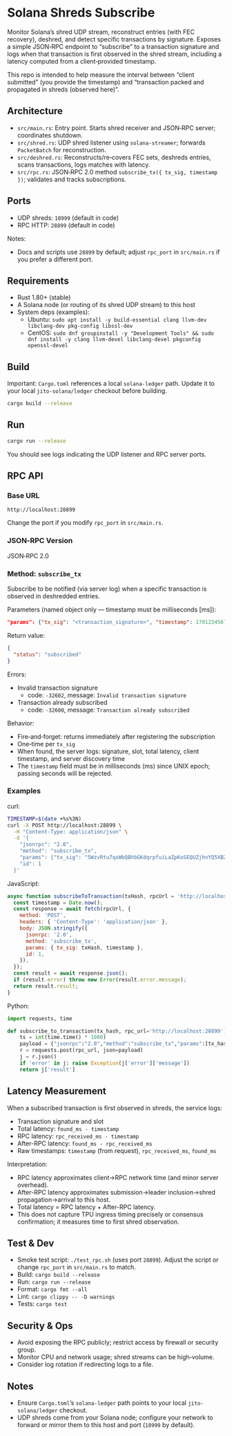 # Solana Shreds Subscribe

Monitor Solana’s shred UDP stream, reconstruct entries (with FEC recovery), deshred, and detect specific transactions by signature. Exposes a simple JSON‑RPC endpoint to “subscribe” to a transaction signature and logs when that transaction is first observed in the shred stream, including a latency computed from a client‑provided timestamp.

This repo is intended to help measure the interval between “client submitted” (you provide the timestamp) and “transaction packed and propagated in shreds (observed here)”.

## Architecture

- `src/main.rs`: Entry point. Starts shred receiver and JSON‑RPC server; coordinates shutdown.
- `src/shred.rs`: UDP shred listener using `solana-streamer`; forwards `PacketBatch` for reconstruction.
- `src/deshred.rs`: Reconstructs/re‑covers FEC sets, deshreds entries, scans transactions, logs matches with latency.
- `src/rpc.rs`: JSON‑RPC 2.0 method `subscribe_tx({ tx_sig, timestamp })`; validates and tracks subscriptions.

## Ports

- UDP shreds: `18999` (default in code)
- RPC HTTP: `28899` (default in code)

Notes:
- Docs and scripts use `28899` by default; adjust `rpc_port` in `src/main.rs` if you prefer a different port.

## Requirements

- Rust 1.80+ (stable)
- A Solana node (or routing of its shred UDP stream) to this host
- System deps (examples):
  - Ubuntu: `sudo apt install -y build-essential clang llvm-dev libclang-dev pkg-config libssl-dev`
  - CentOS: `sudo dnf groupinstall -y "Development Tools" && sudo dnf install -y clang llvm-devel libclang-devel pkgconfig openssl-devel`

## Build

Important: `Cargo.toml` references a local `solana-ledger` path. Update it to your local `jito-solana/ledger` checkout before building.

```bash
cargo build --release
```

## Run

```bash
cargo run --release
```

You should see logs indicating the UDP listener and RPC server ports.

## RPC API

### Base URL

```
http://localhost:28899
```

Change the port if you modify `rpc_port` in `src/main.rs`.

### JSON‑RPC Version

JSON‑RPC 2.0

### Method: `subscribe_tx`

Subscribe to be notified (via server log) when a specific transaction is observed in deshredded entries.

Parameters (named object only — timestamp must be milliseconds [ms]):
```json
"params": {"tx_sig": "<transaction_signature>", "timestamp": 1701234567890}
```

Return value:

```json
{
  "status": "subscribed"
}
```

Errors:

- Invalid transaction signature
  - code: `-32602`, message: `Invalid transaction signature`
- Transaction already subscribed
  - code: `-32600`, message: `Transaction already subscribed`

Behavior:

- Fire‑and‑forget: returns immediately after registering the subscription
- One‑time per `tx_sig`
- When found, the server logs: signature, slot, total latency, client timestamp, and server discovery time
 - The `timestamp` field must be in milliseconds (ms) since UNIX epoch; passing seconds will be rejected.

### Examples

curl:

```bash
TIMESTAMP=$(date +%s%3N)
curl -X POST http://localhost:28899 \
  -H "Content-Type: application/json" \
  -d '{
    "jsonrpc": "2.0",
    "method": "subscribe_tx",
    "params": {"tx_sig": "5WzvRtu7qxWbQBhbGKdqrpfuiLaZpKoSEQUZjhnYQ5XB2wGdZs9hPVLCLHKdqrpXJ9VhLLe9juMpGZYvgFnVUqeY", "timestamp": '"$TIMESTAMP"'},
    "id": 1
  }'
```

JavaScript:

```javascript
async function subscribeToTransaction(txHash, rpcUrl = 'http://localhost:28899') {
  const timestamp = Date.now();
  const response = await fetch(rpcUrl, {
    method: 'POST',
    headers: { 'Content-Type': 'application/json' },
    body: JSON.stringify({
      jsonrpc: '2.0',
      method: 'subscribe_tx',
      params: { tx_sig: txHash, timestamp },
      id: 1,
    }),
  });
  const result = await response.json();
  if (result.error) throw new Error(result.error.message);
  return result.result;
}
```

Python:

```python
import requests, time

def subscribe_to_transaction(tx_hash, rpc_url='http://localhost:28899'):
    ts = int(time.time() * 1000)
    payload = {"jsonrpc":"2.0","method":"subscribe_tx","params":[tx_hash, ts],"id":1}
    r = requests.post(rpc_url, json=payload)
    j = r.json()
    if 'error' in j: raise Exception(j['error']['message'])
    return j['result']
```

## Latency Measurement

When a subscribed transaction is first observed in shreds, the service logs:

- Transaction signature and slot
- Total latency: `found_ms - timestamp`
- RPC latency: `rpc_received_ms - timestamp`
- After-RPC latency: `found_ms - rpc_received_ms`
- Raw timestamps: `timestamp` (from request), `rpc_received_ms`, `found_ms`

Interpretation:

- RPC latency approximates client→RPC network time (and minor server overhead).
- After-RPC latency approximates submission→leader inclusion→shred propagation→arrival to this host.
- Total latency = RPC latency + After-RPC latency.
- This does not capture TPU ingress timing precisely or consensus confirmation; it measures time to first shred observation.

## Test & Dev

- Smoke test script: `./test_rpc.sh` (uses port `28899`). Adjust the script or change `rpc_port` in `src/main.rs` to match.
- Build: `cargo build --release`
- Run: `cargo run --release`
- Format: `cargo fmt --all`
- Lint: `cargo clippy -- -D warnings`
- Tests: `cargo test`

## Security & Ops

- Avoid exposing the RPC publicly; restrict access by firewall or security group.
- Monitor CPU and network usage; shred streams can be high‑volume.
- Consider log rotation if redirecting logs to a file.

## Notes

- Ensure `Cargo.toml`’s `solana-ledger` path points to your local `jito-solana/ledger` checkout.
- UDP shreds come from your Solana node; configure your network to forward or mirror them to this host and port (`18999` by default).
